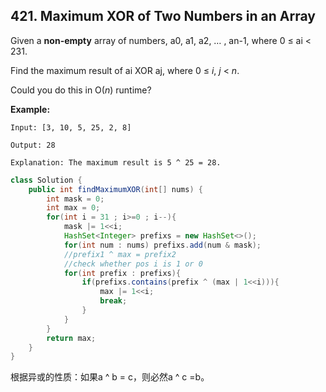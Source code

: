 ## 421. Maximum XOR of Two Numbers in an Array

Given a **non-empty** array of numbers, a0, a1, a2, … , an-1, where 0 ≤ ai < 231.

Find the maximum result of ai XOR aj, where 0 ≤ *i*, *j* < *n*.

Could you do this in O(*n*) runtime?

**Example:**

```
Input: [3, 10, 5, 25, 2, 8]

Output: 28

Explanation: The maximum result is 5 ^ 25 = 28.
```

```java
class Solution {
    public int findMaximumXOR(int[] nums) {
        int mask = 0;
        int max = 0;
        for(int i = 31 ; i>=0 ; i--){
            mask |= 1<<i;
            HashSet<Integer> prefixs = new HashSet<>();
            for(int num : nums) prefixs.add(num & mask);
            //prefix1 ^ max = prefix2
            //check whether pos i is 1 or 0
            for(int prefix : prefixs){
                if(prefixs.contains(prefix ^ (max | 1<<i))){
                    max |= 1<<i;
                    break;
                }
            }
        }
        return max;
    }
}
```

根据异或的性质：如果a ^ b = c，则必然a ^ c =b。
